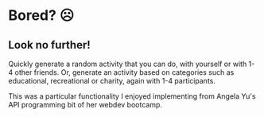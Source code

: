 # Bored? ☹️
## Look no further!

Quickly generate a random activity that you can do, with yourself or with 1-4 other friends. 
Or, generate an activity based on categories such as educational, recreational or charity, again with 1-4 participants.

This was a particular functionality I enjoyed implementing from Angela Yu's API programming bit of her webdev bootcamp.

